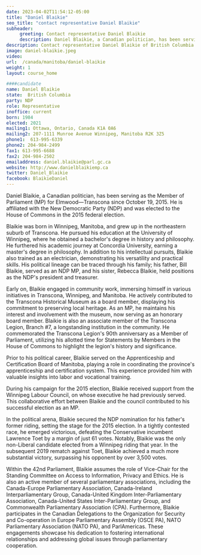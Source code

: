 ```yaml
---
date: 2023-04-02T11:54:12-05:00
title: "Daniel Blaikie"
seo_title: "contact representative Daniel Blaikie"
subheader:
     greeting: Contact representative Daniel Blaikie
     description: Daniel Blaikie, a Canadian politician, has been serving as the Member of Parliament (MP) for Elmwood—Transcona since October 19, 2015. He is affiliated with the New Democratic Party (NDP) and was elected to the House of Commons in the 2015 federal election.
description: Contact representative Daniel Blaikie of British Columbia. Contact information for Daniel Blaikie includes email address, phone number, and mailing address.
image: daniel-blaikie.jpeg
video:
url:  /canada/manitoba/daniel-blaikie
weight: 1
layout: course_home

####candidate
name: Daniel Blaikie
state:	British Columbia
party: NDP
role: Representative
inoffice: current
born: 1984
elected: 2021
mailing1: Ottawa, Ontario, Canada K1A 0A6
mailing2: 207-1111 Munroe Avenue Winnipeg, Manitoba R2K 3Z5
phone1:  613-995-6339
phone2: 204-984-2499
fax1: 613-995-6688
fax2: 204-984-2502
emailaddress: daniel.blaikie@parl.gc.ca
website: http://www.danielblaikiemp.ca
twitter: Daniel_Blaikie
facebook: BlaikieDaniel
---
```


Daniel Blaikie, a Canadian politician, has been serving as the Member of Parliament (MP) for Elmwood—Transcona since October 19, 2015. He is affiliated with the New Democratic Party (NDP) and was elected to the House of Commons in the 2015 federal election.

Blaikie was born in Winnipeg, Manitoba, and grew up in the northeastern suburb of Transcona. He pursued his education at the University of Winnipeg, where he obtained a bachelor's degree in history and philosophy. He furthered his academic journey at Concordia University, earning a master's degree in philosophy. In addition to his intellectual pursuits, Blaikie also trained as an electrician, demonstrating his versatility and practical skills. His political lineage can be traced through his family; his father, Bill Blaikie, served as an NDP MP, and his sister, Rebecca Blaikie, held positions as the NDP's president and treasurer.

Early on, Blaikie engaged in community work, immersing himself in various initiatives in Transcona, Winnipeg, and Manitoba. He actively contributed to the Transcona Historical Museum as a board member, displaying his commitment to preserving local heritage. As an MP, he maintains his interest and involvement with the museum, now serving as an honorary board member. Blaikie is also an associate member of the Transcona Legion, Branch #7, a longstanding institution in the community. He commemorated the Transcona Legion's 90th anniversary as a Member of Parliament, utilizing his allotted time for Statements by Members in the House of Commons to highlight the legion's history and significance.

Prior to his political career, Blaikie served on the Apprenticeship and Certification Board of Manitoba, playing a role in coordinating the province's apprenticeship and certification system. This experience provided him with valuable insights into labor and vocational training.

During his campaign for the 2015 election, Blaikie received support from the Winnipeg Labour Council, on whose executive he had previously served. This collaborative effort between Blaikie and the council contributed to his successful election as an MP.

In the political arena, Blaikie secured the NDP nomination for his father's former riding, setting the stage for the 2015 election. In a tightly contested race, he emerged victorious, defeating the Conservative incumbent Lawrence Toet by a margin of just 61 votes. Notably, Blaikie was the only non-Liberal candidate elected from a Winnipeg riding that year. In the subsequent 2019 rematch against Toet, Blaikie achieved a much more substantial victory, surpassing his opponent by over 3,500 votes.

Within the 42nd Parliament, Blaikie assumes the role of Vice-Chair for the Standing Committee on Access to Information, Privacy and Ethics. He is also an active member of several parliamentary associations, including the Canada-Europe Parliamentary Association, Canada-Ireland Interparliamentary Group, Canada-United Kingdom Inter-Parliamentary Association, Canada-United States Inter-Parliamentary Group, and Commonwealth Parliamentary Association (CPA). Furthermore, Blaikie participates in the Canadian Delegations to the Organization for Security and Co-operation in Europe Parliamentary Assembly (OSCE PA), NATO Parliamentary Association (NATO PA), and ParlAmericas. These engagements showcase his dedication to fostering international relationships and addressing global issues through parliamentary cooperation.
